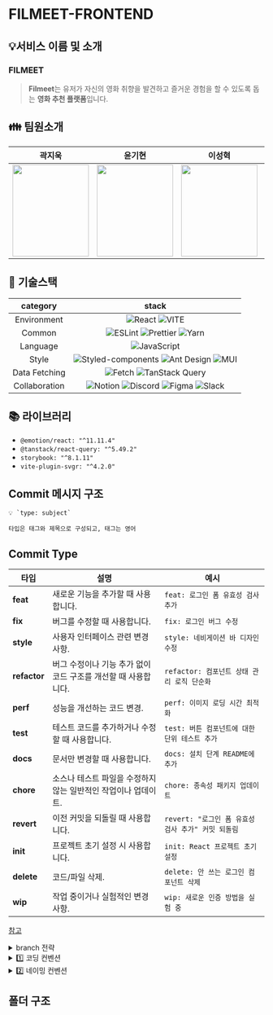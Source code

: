 # FILMEET-FRONTEND

## 💡서비스 이름 및 소개

### FILMEET

> **Filmeet**는 유저가 자신의 영화 취향을 발견하고 즐거운 경험을 할 수 있도록 돕는 **영화 추천 플랫폼**입니다.

## 👪 팀원소개

|                                                              **곽지욱**                                                               |                                                              **윤기현**                                                               |                                                              **이성혁**                                                               |                                                              **안주섭**                                                               |
| :-----------------------------------------------------------------------------------------------------------------------------------: | :-----------------------------------------------------------------------------------------------------------------------------------: | :-----------------------------------------------------------------------------------------------------------------------------------: | :-----------------------------------------------------------------------------------------------------------------------------------: |
| <center><img src="https://avatars.githubusercontent.com/u/99489686?v=4" width="150" height="180"></center> | <center><img src="https://avatars.githubusercontent.com/u/116802387?v=4" width="150" height="180"></center> | <center><img src="https://avatars.githubusercontent.com/u/180507068?v=4" width="150" height="180"></center> | <center><img src="https://avatars.githubusercontent.com/u/71184910?v=4" width="150" height="180"></center> |

## 🔗 기술스택

| **category**  |                                                                                                                                                                                                      **stack**                                                                                                                                                                                                       |
| :-----------: | :------------------------------------------------------------------------------------------------------------------------------------------------------------------------------------------------------------------------------------------------------------------------------------------------------------------------------------------------------------------------------------------------------------------: |
|  Environment  |                                                                                                          ![React](https://img.shields.io/badge/React-61DAFB?style=for-the-badge&logo=React&logoColor=white) ![VITE](https://img.shields.io/badge/VITE-646CFF?style=for-the-badge&logo=Vite&logoColor=white)                                                                                                          |
|    Common     |                                                                                                        ![ESLint](https://img.shields.io/badge/ESLint-4B3263?style=for-the-badge&logo=eslint&logoColor=white) ![Prettier](https://img.shields.io/badge/Prettier-F7B93E?style=for-the-badge&logo=prettier&logoColor=white) ![Yarn](https://img.shields.io/badge/Yarn-2C8EBB?style=for-the-badge&logo=Yarn&logoColor=white)                                                                                             |
|   Language    |                                                                                                                                                ![JavaScript](https://img.shields.io/badge/JavaScript-F7DF1E.svg?style=for-the-badge&logo=JavaScript&logoColor=black)                                                                                                                                                 |
|     Style     |                                                                                           ![Styled-components](https://img.shields.io/badge/styled--components-DB7093?style=for-the-badge&logo=styled-components&logoColor=white) ![Ant Design](https://img.shields.io/badge/Ant%20Design-0170FE?style=for-the-badge&logo=AntDesign&logoColor=white) ![MUI](https://img.shields.io/badge/MUI-007FFF?style=for-the-badge&logo=MUI&logoColor=white)                                                                                          |
| Data Fetching |                                                                                     ![Fetch](https://img.shields.io/badge/Fetch-4285F4?style=for-the-badge&logo=Fetch&logoColor=white) ![TanStack Query](https://img.shields.io/badge/TanStack%20Query-FF4154?style=for-the-badge&logo=ReactQuery&logoColor=white)                                                                                      |
| Collaboration | ![Notion](https://img.shields.io/badge/Notion-000000?style=for-the-badge&logo=Notion&logoColor=white) ![Discord](https://img.shields.io/badge/Discord-5865F2?style=for-the-badge&logo=Discord&logoColor=white) ![Figma](https://img.shields.io/badge/Figma-F24E1E?style=for-the-badge&logo=Figma&logoColor=white) ![Slack](https://img.shields.io/badge/Slack-4A154B?style=for-the-badge&logo=Slack&logoColor=white) |

## 📚 라이브러리

- `@emotion/react: "^11.11.4"`
- `@tanstack/react-query: "^5.49.2"`
- `storybook: "^8.1.11"`
- `vite-plugin-svgr: "^4.2.0"`

## Commit 메시지 구조

```
💡 `type: subject`

타입은 태그와 제목으로 구성되고, 태그는 영어
```

## Commit Type

| 타입         |설명                                                           | 예시                                                  |
| ------------ | -------------------------------------------------------------- | ----------------------------------------------------- |
| **feat**     | 새로운 기능을 추가할 때 사용합니다.                            | `feat: 로그인 폼 유효성 검사 추가`                 |
| **fix**      | 버그를 수정할 때 사용합니다.                                   | `fix: 로그인 버그 수정`                            |
| **style**    | 사용자 인터페이스 관련 변경 사항.                              | `style: 네비게이션 바 디자인 수정`                 |
| **refactor** | 버그 수정이나 기능 추가 없이 코드 구조를 개선할 때 사용합니다. | `refactor: 컴포넌트 상태 관리 로직 단순화`         |
| **perf**     | 성능을 개선하는 코드 변경.                                     | `perf: 이미지 로딩 시간 최적화`                   |
| **test**     | 테스트 코드를 추가하거나 수정할 때 사용합니다.                 | `test: 버튼 컴포넌트에 대한 단위 테스트 추가`      |
| **docs**     | 문서만 변경할 때 사용합니다.                                   | `docs: 설치 단계 README에 추가`                    |
| **chore**    | 소스나 테스트 파일을 수정하지 않는 일반적인 작업이나 업데이트. | `chore: 종속성 패키지 업데이트`                    |
| **revert**   | 이전 커밋을 되돌릴 때 사용합니다.                              | `revert: "로그인 폼 유효성 검사 추가" 커밋 되돌림` |
| **init**     | 프로젝트 초기 설정 시 사용합니다.                              | `init: React 프로젝트 초기 설정`                   |
| **delete**   | 코드/파일 삭제.                                                | `delete: 안 쓰는 로그인 컴포넌트 삭제`             |
| **wip**      | 작업 중이거나 실험적인 변경 사항.                              | `wip: 새로운 인증 방법을 실험 중`                  |

[참고](https://velog.io/@shin6403/Git-git-%EC%BB%A4%EB%B0%8B-%EC%BB%A8%EB%B2%A4%EC%85%98-%EC%84%A4%EC%A0%95%ED%95%98%EA%B8%B0)

<details>
<summary>  branch 전략  </summary>
<br />

- `Github flow`
- 브랜치 운영
  - `main` : 완전히 안전하다고 판단되었을 때, 즉 배포가 가능한 최종 merge하는 곳
  - `develop` : 배포하기 전 개발 중일 때 각자의 브랜치에서 merge하는 브랜치
  - `feature/페이지명/#issue-구현 기능`: feature 브랜치. 새로운 기능 개발
  - `init/페이지명/#issue-구현 기능` : init 브랜치. 초기세팅 구현
  - `fix/페이지명/#issue-구현 기능` : fix 브랜치. 버그가 발생 시 수정
  - `refactor/페이지명/#issue-구현 기능` : refactor 브랜치. 리팩토링 구현

```
main
  ㄴ develop
       ㄴ feature/페이지명/#이슈번호-구현 기능(소문자 스네이크 케이스)
```

</details>

<details>
<summary> 1️⃣ 코딩 컨벤션 </summary>
<br />

- **컴포넌트**
  - `rjsfcp` → 팀원들과 이미 맞춘 스니펫을 사용.
  - 인터페이스 네이밍은 `컴포넌트 네임 + Props`로 작성.
  - `props`는 **구조 분해 할당**을 사용하여 가져온다.
  - 필수적인 prop이 아닌 경우 **`?:`(optional) 타입**으로 선언.
  - `?:` 옵셔널 타입의 prop은 사용 시 `undefined`가 될 수 있으므로, 구조 분해 할당 시 **default 값을 할당**.
    ```jsx
    const Button = ({ size = 'medium' }) => { ... }
    ```

- **폴더명**
  - 소문자로 시작.
  - **단수형**으로 작성.
  - **camelCase** 사용.

- **타입**
  - 컴포넌트 인터페이스 생성 시 **`HTMLAttributes` 혹은 `ComponentWith(out)Props` 인터페이스 상속** 적극 고려.
  - 상속 사용 시 **`rest` 문법**으로 작성한 `...props`를 컴포넌트 prop으로 넘겨준다.
    ```jsx
    const Button = ({ ...props }: ButtonProps) => {
      return <button {...props}>Button</button>
    }
    ```
  - 타입 네이밍은 **PascalCase** 사용.

- **변수**
  - `var` 절대 사용 금지.
  - 상수는 **대문자 스네이크 케이스** 사용: `GUIDE_MESSAGE`.
  - 변수명은 길어져도 무방하며, 의미가 퇴색되지 않도록 **명확히 작성**.
  - Boolean 변수는 `is`로 시작: `isOpen`, `isSelected`.

- **함수**
  - **화살표 함수**로 작성.
  - 함수 네이밍은 **동사 + 목적어**로 작성: `checkValidation`, `getResult`.
  - 분기 처리(조건문)가 많을 경우 **early return** 권장.

- **기타**
  - **선언형 프로그래밍**: `forEach`, `map` 등을 적극 사용, `for`, `while`은 지양.
  - **구조 분해 할당**: 객체 및 배열에서 적극 활용.
  - **시맨틱 태그** 적극 사용.
  - 무분별한 `div` 사용 지양.
  - CSS 단위는 **`px` 대신 `rem`** 사용.
  - `img` 태그에는 반드시 **`alt`** 속성을 추가.

</details>

<details>
<summary> 2️⃣ 네이밍 컨벤션 </summary>
<br />

- **컴포넌트**: 파스칼 케이스 `PascalCase` 사용.  
  - 예: `MainHeader`.

- **이벤트 핸들러**: 카멜 케이스 사용, `handle`로 시작.  
  - 예: `handleClick`.

- **이벤트 핸들러 prop**: 카멜 케이스 사용, `on`으로 시작.  
  - 예: `onClick`.

- **기타 변수명**: 카멜 케이스 `camelCase` 사용.

- **도메인을 포함한 컴포넌트의 prop**: 도메인을 포함하여 작성.  
  - 예: `onReservationComplete`.

- **Boolean Prop**: `is`로 시작.  
  - 예: `isClicked`, `isOpen`, `isSelected`.

- **유틸 함수**: `동사 + 목적어` 형식.  
  - 예: `checkValidation`, `getCalculatedAge`.

- **타입명**:
  - **직관적으로 작성**: PascalCase 사용.
  - **prop 타입**: `ButtonProps` (컴포넌트명 + Props).
  - **API 응답 타입**: `-Data` 접미사 사용.
  - **객체 변수 타입**: 해당 객체가 무엇인지 명확히 작성.
    - 예: `MemberId`, `UserInfo`.

</details>

## 폴더 구조
